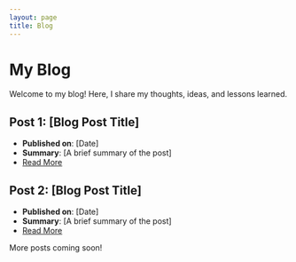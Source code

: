 ```yaml
---
layout: page
title: Blog
---
```


# My Blog

Welcome to my blog! Here, I share my thoughts, ideas, and lessons learned.

## Post 1: [Blog Post Title]
- **Published on**: [Date]
- **Summary**: [A brief summary of the post]
- [Read More](#)

## Post 2: [Blog Post Title]
- **Published on**: [Date]
- **Summary**: [A brief summary of the post]
- [Read More](#)

More posts coming soon!
